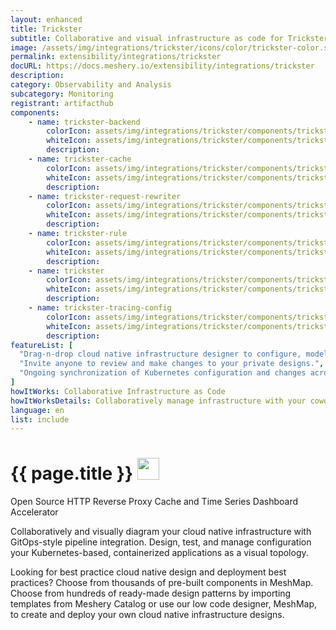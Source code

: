 ```yaml
---
layout: enhanced
title: Trickster
subtitle: Collaborative and visual infrastructure as code for Trickster
image: /assets/img/integrations/trickster/icons/color/trickster-color.svg
permalink: extensibility/integrations/trickster
docURL: https://docs.meshery.io/extensibility/integrations/trickster
description: 
category: Observability and Analysis
subcategory: Monitoring
registrant: artifacthub
components: 
	- name: trickster-backend
		colorIcon: assets/img/integrations/trickster/components/trickster-backend/icons/color/trickster-backend-color.svg
		whiteIcon: assets/img/integrations/trickster/components/trickster-backend/icons/white/trickster-backend-white.svg
		description: 
	- name: trickster-cache
		colorIcon: assets/img/integrations/trickster/components/trickster-cache/icons/color/trickster-cache-color.svg
		whiteIcon: assets/img/integrations/trickster/components/trickster-cache/icons/white/trickster-cache-white.svg
		description: 
	- name: trickster-request-rewriter
		colorIcon: assets/img/integrations/trickster/components/trickster-request-rewriter/icons/color/trickster-request-rewriter-color.svg
		whiteIcon: assets/img/integrations/trickster/components/trickster-request-rewriter/icons/white/trickster-request-rewriter-white.svg
		description: 
	- name: trickster-rule
		colorIcon: assets/img/integrations/trickster/components/trickster-rule/icons/color/trickster-rule-color.svg
		whiteIcon: assets/img/integrations/trickster/components/trickster-rule/icons/white/trickster-rule-white.svg
		description: 
	- name: trickster
		colorIcon: assets/img/integrations/trickster/components/trickster/icons/color/trickster-color.svg
		whiteIcon: assets/img/integrations/trickster/components/trickster/icons/white/trickster-white.svg
		description: 
	- name: trickster-tracing-config
		colorIcon: assets/img/integrations/trickster/components/trickster-tracing-config/icons/color/trickster-tracing-config-color.svg
		whiteIcon: assets/img/integrations/trickster/components/trickster-tracing-config/icons/white/trickster-tracing-config-white.svg
		description: 
featureList: [
  "Drag-n-drop cloud native infrastructure designer to configure, model, and deploy your workloads.",
  "Invite anyone to review and make changes to your private designs.",
  "Ongoing synchronization of Kubernetes configuration and changes across any number of clusters."
]
howItWorks: Collaborative Infrastructure as Code
howItWorksDetails: Collaboratively manage infrastructure with your coworkers synchronously sharing the same designs.
language: en
list: include
---
```

<h1>{{ page.title }} <img src="{{ page.image }}" style="width: 35px; height: 35px;" /></h1>

<p>
Open Source HTTP Reverse Proxy Cache and Time Series Dashboard Accelerator
</p>
<p>
    Collaboratively and visually diagram your cloud native infrastructure with GitOps-style pipeline integration. Design, test, and manage configuration your Kubernetes-based, containerized applications as a visual topology.
</p>
<p>
    Looking for best practice cloud native design and deployment best practices? Choose from thousands of pre-built components in MeshMap. Choose from hundreds of ready-made design patterns by importing templates from Meshery Catalog or use our low code designer, MeshMap, to create and deploy your own cloud native infrastructure designs.
</p>
